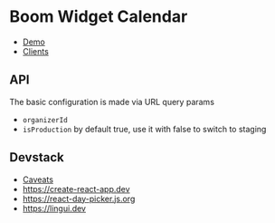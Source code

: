 # Boom Widget Calendar

- [Demo](https://landsman.github.io/boom-widget-calendar/?organizerId=e43780b9-a220-42d3-a026-cc97875a61e3&isProduction=false)
- [Clients](.docs/demo)

## API

The basic configuration is made via URL query params

- `organizerId`
- `isProduction` by default true, use it with false to switch to staging

## Devstack

- [Caveats](CAVEATS.md)
- https://create-react-app.dev
- https://react-day-picker.js.org
- https://lingui.dev
